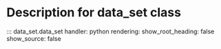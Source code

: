 # Description for data_set class

::: data_set.data_set
    handler: python
    rendering:
      show_root_heading: false
      show_source: false